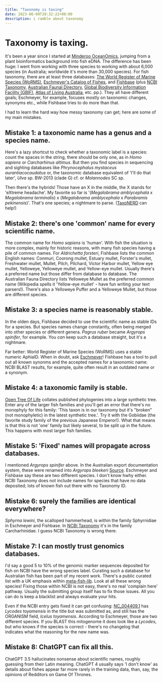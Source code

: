 ```yaml
---
title: "Taxonomy is taxing"
date: 2023-06-09T20:32:22+08:00
description: i ramble about taxonomy
---
```


# Taxonomy is taxing.

It's been a year since I started at [Minderoo OceanOmics](https://www.minderoo.org/oceanomics/), jumping from a plant bioinformatics background into fish eDNA. The difference has been huge: I went from working with three species to working with about 6,000 species (in Australia; worldwide it's more than 30,000 species). For fish taxonomy, there are at least three databases: [The World Register of Marine Species (WoRMS)](https://www.marinespecies.org/), [Eschmeyer's Catalog of Fishes](https://researcharchive.calacademy.org/research/ichthyology/catalog/fishcatmain.asp), and [Fishbase](https://fishbase.org.au) (plus [NCBI Taxonomy](https://www.ncbi.nlm.nih.gov/Taxonomy/Browser/wwwtax.cgi), [Australian Faunal Directory](https://biodiversity.org.au/afd/home), [Global Biodiversity Information Facility (GBIF)](https://www.gbif.org/), [Atlas of Living Australia](https://www.ala.org.au/), etc. pp.). They all have different goals; Eschmeyer, for example, focuses mostly on taxonomic changes, synonyms etc., while Fishbase tries to do more than that.

I had to learn the hard way how messy taxonomy can get; here are some of my main mistakes.

## Mistake 1: a taxonomic name has a genus and a species name.
 
Here's a lazy shortcut to check whether a taxonomic label is a species: count the spaces in the string, there should be only one, as in *Homo sapiens* or *Carcharhinus altimus*. But then you find species in sequencing and sighting databases like *Phrynocephalus mystaceus aurantiacocaudatus* or, the taxonomic database equivalent of 'I'll do that later', *Ulva* sp. BW-2013 (clade G) cf. or *Molannodes* SC sp.

Then there's the hybrids! Those have an X in the middle, the X stands for 'eXtreme headache'. My favorite so far is '(*Megalobrama amblycephala* x *Megalobrama terminalis*) x (*Megalobrama amblycephala* x *Parabramis pekinensis*)'. That's one species; a nightmare to parse. ([TaxoNERD](https://github.com/nleguillarme/taxonerd/issues/11) can help!)

## Mistake 2: there's one 'common' name for every scientific name.

The common name for *Homo sapiens* is 'human'. With fish the situation is more complex, mainly for historic reasons, with many fish species having a pile of common names. For *Aldrichetta forsteri*, Fishbase lists the common English names: Conmuri, Coorong mullet, Estuary mullet, Forster's mullet, Freshwater mullet, Mullet, Pilch, Pilchard, Victor Harbor mullet, Yellow eye mullet, Yelloweye, Yelloweye mullet, and Yellow-eye mullet. Usually there's a preferred name but those differ from database to database. The Australian Fauna Directory lists Yelloweye Mullet as the preferred common name (Wikipedia spells it 'Yellow-eye mullet' - have fun writing your text parsers!). There's also a Yelloweye Puffer and a Yelloweye Mullet, but those are different species.

## Mistake 3: a species name is reasonably stable.

In the olden days, Fishbase decided to use the scientific name as stable IDs for a species. But species names change constantly, often being merged into other species or different genera. *Pagrus ruber* became *Argyrops spinifer*, for example. You *can* keep such a database straight, but it's a nightmare.

Far better: World Register of Marine Species (WoRMS) uses a stable numeric AphiaID. When in doubt, ask [Eschmeyer](https://researcharchive.calacademy.org/research/ichthyology/catalog/fishcatmain.asp)! Fishbase has a tool to pull out all known synonms and the accepted names for a taxonomic name: NCBI BLAST results, for example, quite often result in an outdated name or a synonym.

## Mistake 4: a taxonomic family is stable.

[Open Tree Of Life](https://tree.opentreeoflife.org/about/open-tree-of-life) collates published phylogenies into a large synthetic tree. Enter any of the larger fish families and you'll get an error that there's no monophyly for this family: 'This taxon is in our taxonomy but it's "broken" (not monophyletic) in the latest synthetic tree.'. Try it with the Gobiidae (the favorite study family of the previous Japanese Emperor!). What that means is that this is not 'one' family but likely several, to be split up in the future. This happens with most larger fish families.

## Mistake 5: 'Fixed' names will propagate across databases.

I mentioned *Argyrops spinifer* above. In the Australian export documentation system, these were renamed into *Argyrops bleekeri* [Source](https://www.agriculture.gov.au/biosecurity-trade/export/controlled-goods/fish/industry-advice-notices/2022/2022-02). Eschmeyer and Fishbase say these are two different species. I don't know hwhy either. NCBI Taxonomy does not include names for species that have no data deposited; lots of known fish out there with no Taxonomy ID.

## Mistake 6: surely the families are identical everywhere?

*Sphyrna lewini*, the scalloped hammerhead, is within the family Sphyrnidiae in Eschmeyer and Fishbase. In [NCBI Taxonomy](https://www.ncbi.nlm.nih.gov/Taxonomy/Browser/wwwtax.cgi?id=7823) it's in the family Carcharhinidae. I guess NCBI Taxonomy is wrong there.

## Mistake 7: I can mostly trust genomics databases.

I'd say a good 5 to 10% of the genomic marker sequences deposited for fish on NCBI have the wrong species label. Curating such a database for Australian fish has been part of my recent work. There's a public curated list with a UK emphasis within [meta-fish-lib](https://github.com/genner-lab/meta-fish-lib/blob/main/assets/exclusions.csv). Look at all these wrong species! Fixing those within NCBI is not easy, there's no real 'complain here' pathway. Usually the submitting group itself has to fix those issues. All you can do is keep a blacklist and always evaluate your hits. 

Even if the NCBI entry gets fixed it can get confusing: [NC_004409.1](https://www.ncbi.nlm.nih.gov/nuccore/NC_004409.1) has *Lycodes toyamensis* in the title but was submitted as, and still has the ORGANISM field, *Icelus toyamensis*. According to Eschmeyer, those are two different species. If you BLAST this mitogenome it does look like a *Lycodes*, but who knows if the species is correct - there's no changelog that indicates what the reasoning for the new name was.

## Mistake 8: ChatGPT can fix all this.

ChatGPT 3.5 hallucinates nonsense about scientific names, roughly guessing from their Latin meaning. ChatGPT 4 usually says 'I don't know' as details about fishes appear far more rarely in the training data, than, say, the opinions of Redditors on Game Of Thrones.
